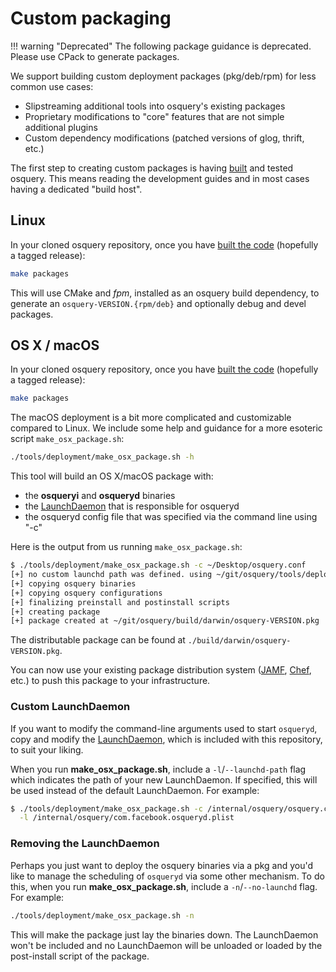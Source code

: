 # Custom packaging

!!! warning "Deprecated"
    The following package guidance is deprecated. Please use CPack to generate packages.

We support building custom deployment packages (pkg/deb/rpm) for less common use cases:

- Slipstreaming additional tools into osquery's existing packages
- Proprietary modifications to "core" features that are not simple additional plugins
- Custom dependency modifications (patched versions of glog, thrift, etc.)

The first step to creating custom packages is having [built](../development/building.md) and tested osquery. This means reading the development guides and in most cases having a dedicated "build host".

## Linux

In your cloned osquery repository, once you have [built the code](../development/building.md) (hopefully a tagged release):

```sh
make packages
```

This will use CMake and *fpm*, installed as an osquery build dependency, to generate an `osquery-VERSION.{rpm/deb}` and optionally debug and devel packages.

## OS X / macOS

In your cloned osquery repository, once you have [built the code](../development/building.md) (hopefully a tagged release):

```sh
make packages
```

The macOS deployment is a bit more complicated and customizable compared to Linux. We include some help and guidance for a more esoteric script `make_osx_package.sh`:

```sh
./tools/deployment/make_osx_package.sh -h
```

This tool will build an OS X/macOS package with:

- the **osqueryi** and **osqueryd** binaries
- the [LaunchDaemon](https://github.com/osquery/osquery/blob/master/tools/deployment/com.facebook.osqueryd.plist) that is responsible for osqueryd
- the osqueryd config file that was specified via the command line using "-c"

Here is the output from us running `make_osx_package.sh`:

```sh
$ ./tools/deployment/make_osx_package.sh -c ~/Desktop/osquery.conf
[+] no custom launchd path was defined. using ~/git/osquery/tools/deployment/com.facebook.osqueryd.plist
[+] copying osquery binaries
[+] copying osquery configurations
[+] finalizing preinstall and postinstall scripts
[+] creating package
[+] package created at ~/git/osquery/build/darwin/osquery-VERSION.pkg
```

The distributable package can be found at `./build/darwin/osquery-VERSION.pkg`.

You can now use your existing package distribution system ([JAMF](https://www.jamf.com), [Chef](https://www.chef.io/products/chef-infra), etc.) to push this package to your infrastructure.

### Custom LaunchDaemon

If you want to modify the command-line arguments used to start `osqueryd`, copy and modify the [LaunchDaemon](https://github.com/osquery/osquery/blob/master/tools/com.facebook.osqueryd.plist), which is included with this repository, to suit your liking.

When you run **make_osx_package.sh**, include a `-l`/`--launchd-path` flag which indicates the path of your new LaunchDaemon. If specified, this will be used instead of the default LaunchDaemon. For example:

```sh
$ ./tools/deployment/make_osx_package.sh -c /internal/osquery/osquery.conf \
  -l /internal/osquery/com.facebook.osqueryd.plist
```

### Removing the LaunchDaemon

Perhaps you just want to deploy the osquery binaries via a pkg and you'd like to manage the scheduling of `osqueryd` via some other mechanism. To do this, when you run **make_osx_package.sh**, include a `-n`/`--no-launchd` flag. For example:

```sh
./tools/deployment/make_osx_package.sh -n
```

This will make the package just lay the binaries down. The LaunchDaemon won't be included and no LaunchDaemon will be unloaded or loaded by the post-install script of the package.
